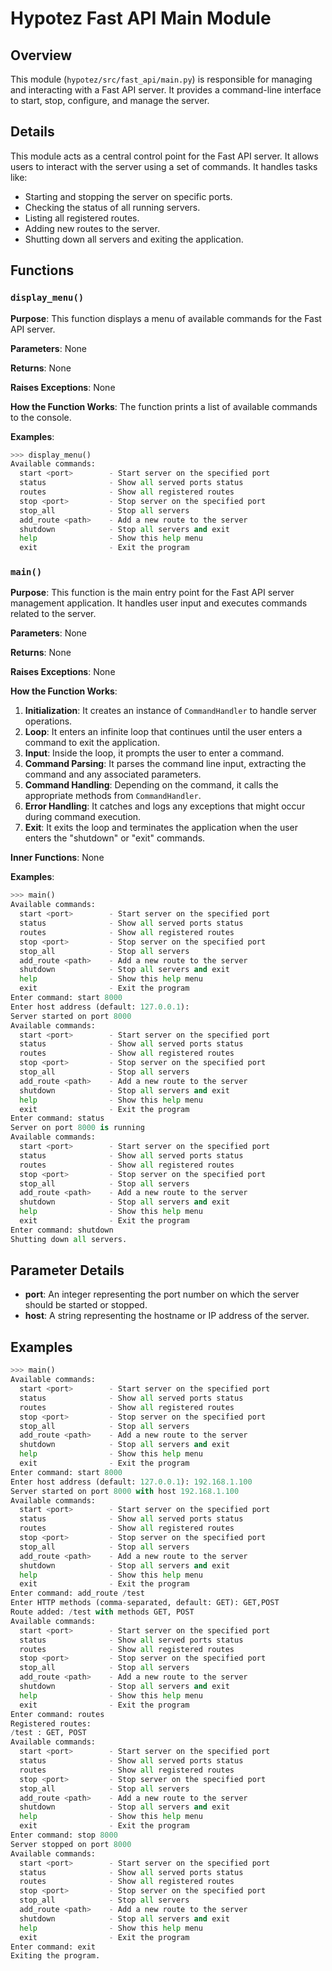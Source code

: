 # Hypotez Fast API Main Module

## Overview

This module (`hypotez/src/fast_api/main.py`) is responsible for managing and interacting with a Fast API server. It provides a command-line interface to start, stop, configure, and manage the server.

## Details

This module acts as a central control point for the Fast API server. It allows users to interact with the server using a set of commands. It handles tasks like:

- Starting and stopping the server on specific ports.
- Checking the status of all running servers.
- Listing all registered routes.
- Adding new routes to the server.
- Shutting down all servers and exiting the application.

## Functions

### `display_menu()`

**Purpose**: This function displays a menu of available commands for the Fast API server.

**Parameters**: None

**Returns**: None

**Raises Exceptions**: None

**How the Function Works**: The function prints a list of available commands to the console.

**Examples**:

```python
>>> display_menu()
Available commands:
  start <port>        - Start server on the specified port
  status              - Show all served ports status
  routes              - Show all registered routes
  stop <port>         - Stop server on the specified port
  stop_all            - Stop all servers
  add_route <path>    - Add a new route to the server
  shutdown            - Stop all servers and exit
  help                - Show this help menu
  exit                - Exit the program
```

### `main()`

**Purpose**: This function is the main entry point for the Fast API server management application. It handles user input and executes commands related to the server.

**Parameters**: None

**Returns**: None

**Raises Exceptions**: None

**How the Function Works**:

1. **Initialization**: It creates an instance of `CommandHandler` to handle server operations.
2. **Loop**: It enters an infinite loop that continues until the user enters a command to exit the application.
3. **Input**: Inside the loop, it prompts the user to enter a command.
4. **Command Parsing**: It parses the command line input, extracting the command and any associated parameters.
5. **Command Handling**: Depending on the command, it calls the appropriate methods from `CommandHandler`.
6. **Error Handling**: It catches and logs any exceptions that might occur during command execution.
7. **Exit**: It exits the loop and terminates the application when the user enters the "shutdown" or "exit" commands.

**Inner Functions**: None

**Examples**:

```python
>>> main()
Available commands:
  start <port>        - Start server on the specified port
  status              - Show all served ports status
  routes              - Show all registered routes
  stop <port>         - Stop server on the specified port
  stop_all            - Stop all servers
  add_route <path>    - Add a new route to the server
  shutdown            - Stop all servers and exit
  help                - Show this help menu
  exit                - Exit the program
Enter command: start 8000
Enter host address (default: 127.0.0.1): 
Server started on port 8000
Available commands:
  start <port>        - Start server on the specified port
  status              - Show all served ports status
  routes              - Show all registered routes
  stop <port>         - Stop server on the specified port
  stop_all            - Stop all servers
  add_route <path>    - Add a new route to the server
  shutdown            - Stop all servers and exit
  help                - Show this help menu
  exit                - Exit the program
Enter command: status
Server on port 8000 is running
Available commands:
  start <port>        - Start server on the specified port
  status              - Show all served ports status
  routes              - Show all registered routes
  stop <port>         - Stop server on the specified port
  stop_all            - Stop all servers
  add_route <path>    - Add a new route to the server
  shutdown            - Stop all servers and exit
  help                - Show this help menu
  exit                - Exit the program
Enter command: shutdown
Shutting down all servers.
```

## Parameter Details

- **port**: An integer representing the port number on which the server should be started or stopped.
- **host**: A string representing the hostname or IP address of the server.

## Examples

```python
>>> main()
Available commands:
  start <port>        - Start server on the specified port
  status              - Show all served ports status
  routes              - Show all registered routes
  stop <port>         - Stop server on the specified port
  stop_all            - Stop all servers
  add_route <path>    - Add a new route to the server
  shutdown            - Stop all servers and exit
  help                - Show this help menu
  exit                - Exit the program
Enter command: start 8000
Enter host address (default: 127.0.0.1): 192.168.1.100
Server started on port 8000 with host 192.168.1.100
Available commands:
  start <port>        - Start server on the specified port
  status              - Show all served ports status
  routes              - Show all registered routes
  stop <port>         - Stop server on the specified port
  stop_all            - Stop all servers
  add_route <path>    - Add a new route to the server
  shutdown            - Stop all servers and exit
  help                - Show this help menu
  exit                - Exit the program
Enter command: add_route /test
Enter HTTP methods (comma-separated, default: GET): GET,POST
Route added: /test with methods GET, POST
Available commands:
  start <port>        - Start server on the specified port
  status              - Show all served ports status
  routes              - Show all registered routes
  stop <port>         - Stop server on the specified port
  stop_all            - Stop all servers
  add_route <path>    - Add a new route to the server
  shutdown            - Stop all servers and exit
  help                - Show this help menu
  exit                - Exit the program
Enter command: routes
Registered routes:
/test : GET, POST
Available commands:
  start <port>        - Start server on the specified port
  status              - Show all served ports status
  routes              - Show all registered routes
  stop <port>         - Stop server on the specified port
  stop_all            - Stop all servers
  add_route <path>    - Add a new route to the server
  shutdown            - Stop all servers and exit
  help                - Show this help menu
  exit                - Exit the program
Enter command: stop 8000
Server stopped on port 8000
Available commands:
  start <port>        - Start server on the specified port
  status              - Show all served ports status
  routes              - Show all registered routes
  stop <port>         - Stop server on the specified port
  stop_all            - Stop all servers
  add_route <path>    - Add a new route to the server
  shutdown            - Stop all servers and exit
  help                - Show this help menu
  exit                - Exit the program
Enter command: exit
Exiting the program.
```